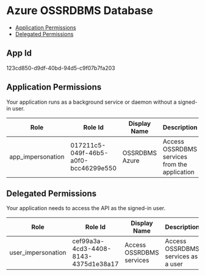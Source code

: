 # Azure OSSRDBMS Database
- [Application Permissions](#application-permissions)
- [Delegated Permissions](#delegated-permissions)

## App Id
123cd850-d9df-40bd-94d5-c9f07b7fa203

## Application Permissions
Your application runs as a background service or daemon without a signed-in user.

| Role | Role Id | Display Name | Description |
|---|---|---|---|
| app_impersonation | 017211c5-049f-46b5-a0f0-bcc46299e550 | OSSRDBMS Azure | Access OSSRDBMS services from the application |

## Delegated Permissions
Your application needs to access the API as the signed-in user. 

| Role | Role Id | Display Name | Description |
|---|---|---|---|
| user_impersonation | cef99a3a-4cd3-4408-8143-4375d1e38a17 | Access OSSRDBMS services | Access OSSRDBMS services as a user |

